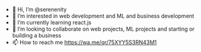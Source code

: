 - 👋 Hi, I’m @serenenity
- 👀 I’m interested in web development and ML and business development 
- 🌱 I’m currently learning react.js
- 💞️ I’m looking to collaborate on web projects, ML projects and starting or building a business
- 📫 How to reach me https://wa.me/qr/75XYY5S3RN43M1

<!---
serenenity/serenenity is a ✨ special ✨ repository because its `README.md` (this file) appears on your GitHub profile.
You can click the Preview link to take a look at your changes.
--->

